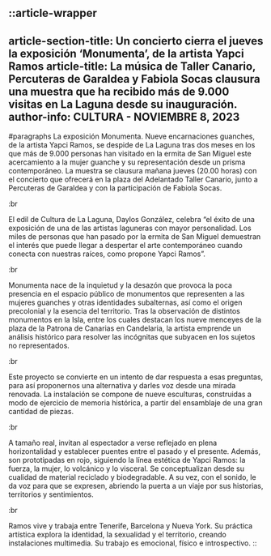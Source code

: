 ::article-wrapper
---
article-section-title: Un concierto cierra el jueves la exposición ‘Monumenta’, de la artista Yapci Ramos
article-title: La música de Taller Canario, Percuteras de Garaldea y Fabiola Socas clausura una muestra que ha recibido más de 9.000 visitas en La Laguna desde su inauguración.
author-info: CULTURA - NOVIEMBRE 8, 2023
---
#paragraphs
La exposición Monumenta. Nueve encarnaciones guanches, de la artista Yapci Ramos, se despide de La Laguna tras dos meses en los que más de 9.000 personas han visitado en la ermita de San Miguel este acercamiento a la mujer guanche y su representación desde un prisma contemporáneo. La muestra se clausura mañana jueves (20.00 horas) con el concierto que ofrecerá en la plaza del Adelantado Taller Canario, junto a Percuteras de Garaldea y con la participación de Fabiola Socas.

:br

El edil de Cultura de La Laguna, Daylos González, celebra “el éxito de una exposición de una de las artistas laguneras con mayor personalidad. Los miles de personas que han pasado por la ermita de San Miguel demuestran el interés que puede llegar a despertar el arte contemporáneo cuando conecta con nuestras raíces, como propone Yapci Ramos”.

:br

Monumenta nace de la inquietud y la desazón que provoca la poca presencia en el espacio público de monumentos que representen a las mujeres guanches y otras identidades subalternas, así como el origen precolonial y la esencia del territorio. Tras la observación de distintos monumentos en la Isla, entre los cuales destacan los nueve menceyes de la plaza de la Patrona de Canarias en Candelaria, la artista emprende un análisis histórico para resolver las incógnitas que subyacen en los sujetos no representados.

:br

Este proyecto se convierte en un intento de dar respuesta a esas preguntas, para así proponernos una alternativa y darles voz desde una mirada renovada. La instalación se compone de nueve esculturas, construidas a modo de ejercicio de memoria histórica, a partir del ensamblaje de una gran cantidad de piezas.

:br

A tamaño real, invitan al espectador a verse reflejado en plena horizontalidad y establecer puentes entre el pasado y el presente. Además, son prototipadas en rojo, siguiendo la línea estética de Yapci Ramos: la fuerza, la mujer, lo volcánico y lo visceral. Se conceptualizan desde su cualidad de material reciclado y biodegradable. A su vez, con el sonido, le da voz para que se expresen, abriendo la puerta a un viaje por sus historias, territorios y sentimientos.

:br

Ramos vive y trabaja entre Tenerife, Barcelona y Nueva York. Su práctica artística explora la identidad, la sexualidad y el territorio, creando instalaciones multimedia. Su trabajo es emocional, físico e introspectivo.
::
